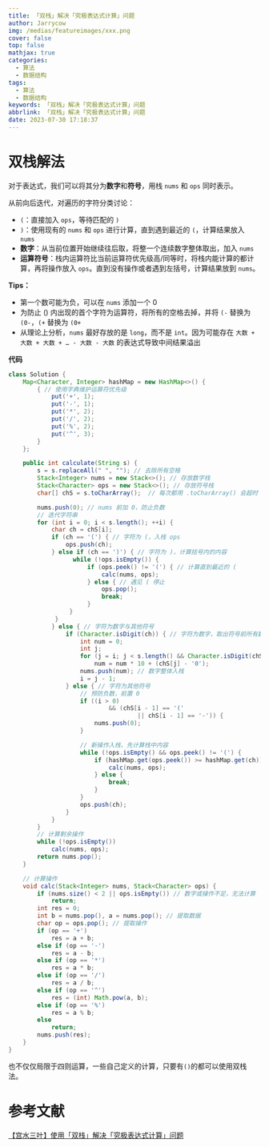 ```yaml
---
title: 「双栈」解决「究极表达式计算」问题
author: Jarrycow
img: /medias/featureimages/xxx.png
cover: false
top: false
mathjax: true
categories:
  - 算法
  - 数据结构
tags:
  - 算法
  - 数据结构
keywords: 「双栈」解决「究极表达式计算」问题
abbrlink: 「双栈」解决「究极表达式计算」问题
date: 2023-07-30 17:18:37
---
```




<!--more-->

# 双栈解法

对于表达式，我们可以将其分为**数字**和**符号**，用栈 `nums` 和 `ops` 同时表示。

从前向后迭代，对遍历的字符分类讨论：

- ```(```：直接加入 `ops`，等待匹配的 `)`
- ```)```：使用现有的 `nums` 和 `ops` 进行计算，直到遇到最近的 `(`，计算结果放入 `nums`
- **数字**：从当前位置开始继续往后取，将整一个连续数字整体取出，加入 `nums`
- **运算符号**：栈内运算符比当前运算符优先级高/同等时，将栈内能计算的都计算，再将操作放入 `ops`。直到没有操作或者遇到左括号，计算结果放到 `nums`。

**Tips：**

- 第一个数可能为负，可以在 `nums` 添加一个 0
- 为防止 () 内出现的首个字符为运算符，将所有的空格去掉，并将 `(-` 替换为 `(0-`，`(+` 替换为 `(0+`
- 从理论上分析，`nums` 最好存放的是 `long`，而不是 `int`。因为可能存在 `大数 + 大数 + 大数 + … - 大数 - 大数` 的表达式导致中间结果溢出

**代码**

```java
class Solution {
    Map<Character, Integer> hashMap = new HashMap<>() {
        { // 使用字典维护运算符优先级
            put('+', 1);
            put('-', 1);
            put('*', 2);
            put('/', 2);
            put('%', 2);
            put('^', 3);
        }
    };

    public int calculate(String s) {
        s = s.replaceAll(" ", ""); // 去除所有空格
        Stack<Integer> nums = new Stack<>(); // 存放数字栈
        Stack<Character> ops = new Stack<>(); // 存放符号栈
        char[] chS = s.toCharArray();  // 每次都用 .toCharArray() 会超时

        nums.push(0); // nums 前加 0，防止负数
        // 迭代字符串
        for (int i = 0; i < s.length(); ++i) {
            char ch = chS[i];
            if (ch == '(') { // 字符为 (，入栈 ops
                ops.push(ch);
            } else if (ch == ')') { // 字符为 )，计算括号内的内容
                  while (!ops.isEmpty()) {
                      if (ops.peek() != '(') { // 计算直到最近的 (
                          calc(nums, ops);
                      } else { // 遇见 ( 停止
                          ops.pop();
                          break;
                      }
                 }
             }
            } else { // 字符为数字与其他符号
                if (Character.isDigit(ch)) { // 字符为数字，取出符号前所有数字加入
                    int num = 0;
                    int j;
                    for (j = i; j < s.length() && Character.isDigit(chS[j]); ++j) // 将从 i 位置开始后面的连续数字整体取出，加入 nums
                        num = num * 10 + (chS[j] - '0');
                    nums.push(num); // 数字整体入栈
                    i = j - 1;
                } else { // 字符为其他符号
                    // 预防负数，前置 0
                    if ((i > 0)
                            && (chS[i - 1] == '('
                                    || chS[i - 1] == '-')) {
                        nums.push(0);
                    }

                    // 新操作入栈，先计算栈中内容
                    while (!ops.isEmpty() && ops.peek() != '(') {
                        if (hashMap.get(ops.peek()) >= hashMap.get(ch)) { // 栈顶运算符比当前运算符优先级高/同等，才能计算
                            calc(nums, ops);
                        } else {
                            break;
                        }
                    }
                    ops.push(ch);
                }
            }
        }
        // 计算剩余操作
        while (!ops.isEmpty())
            calc(nums, ops);
        return nums.pop();
    }

    // 计算操作
    void calc(Stack<Integer> nums, Stack<Character> ops) {
        if (nums.size() < 2 || ops.isEmpty()) // 数字或操作不足，无法计算
            return;
        int res = 0;
        int b = nums.pop(), a = nums.pop(); // 提取数据
        char op = ops.pop(); // 提取操作
        if (op == '+')
            res = a + b;
        else if (op == '-')
            res = a - b;
        else if (op == '*')
            res = a * b;
        else if (op == '/')
            res = a / b;
        else if (op == '^')
            res = (int) Math.pow(a, b);
        else if (op == '%')
            res = a % b;
        else
            return;
        nums.push(res);
    }
}
```

也不仅仅局限于四则运算，一些自己定义的计算，只要有`()`的都可以使用双栈法。

# 参考文献

[【宫水三叶】使用「双栈」解决「究极表达式计算」问题 ](https://leetcode.cn/problems/basic-calculator-ii/solutions/648832/shi-yong-shuang-zhan-jie-jue-jiu-ji-biao-c65k/?company_slug=huawei)